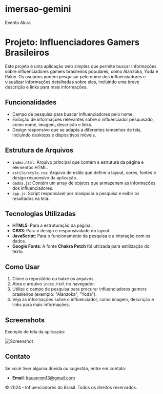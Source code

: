 # imersao-gemini
 Evento Alura

# Projeto: Influenciadores Gamers Brasileiros

Este projeto é uma aplicação web simples que permite buscar informações sobre influenciadores gamers brasileiros populares, como Alanzoka, Yoda e Rakin. Os usuários podem pesquisar pelo nome dos influenciadores e visualizar informações detalhadas sobre eles, incluindo uma breve descrição e links para mais informações.

## Funcionalidades

- Campo de pesquisa para buscar influenciadores pelo nome.
- Exibição de informações relevantes sobre o influenciador pesquisado, como nome, imagem, descrição e links.
- Design responsivo que se adapta a diferentes tamanhos de tela, incluindo desktops e dispositivos móveis.

## Estrutura de Arquivos

- `index.html`: Arquivo principal que contém a estrutura da página e elementos HTML.
- `estilo/style.css`: Arquivo de estilo que define o layout, cores, fontes e design responsivo da aplicação.
- `dados.js`: Contém um array de objetos que armazenam as informações dos influenciadores.
- `app.js`: Script responsável por manipular a pesquisa e exibir os resultados na tela.

## Tecnologias Utilizadas

- **HTML5**: Para a estruturação da página.
- **CSS3**: Para o design e responsividade do layout.
- **JavaScript**: Para o funcionamento da pesquisa e a interação com os dados.
- **Google Fonts**: A fonte **Chakra Petch** foi utilizada para estilização do texto.

## Como Usar

1. Clone o repositório ou baixe os arquivos.
2. Abra o arquivo `index.html` no navegador.
3. Utilize o campo de pesquisa para procurar influenciadores gamers brasileiros (exemplo: "Alanzoka", "Yoda").
4. Veja as informações sobre o influenciador, como imagem, descrição e links para mais informações.

## Screenshots

Exemplo de tela da aplicação:

![Screenshot](caminho/para/screenshot.png)

## Contato

Se você tiver alguma dúvida ou sugestão, entre em contato:

- **Email**: kauanmm13@gmail.com

© 2024 - Influenciadores do Brasil. Todos os direitos reservados.